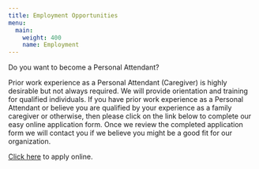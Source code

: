 ```yaml
---
title: Employment Opportunities
menu:
  main:
    weight: 400
    name: Employment
---
```


Do you want to become a Personal Attendant?

Prior work experience as a Personal Attendant (Caregiver) is highly desirable but not always required. We will provide orientation and training for qualified individuals.  If you have prior work experience as a Personal Attendant or believe you are qualified by your experience as a family caregiver or otherwise, then please click on the link below to complete our easy online application form.  Once we review the completed application form we will contact you if we believe you might be a good fit for our organization.

[Click here](https://flourish.clearcareonline.com/apply) to apply online.
